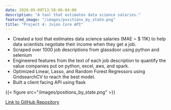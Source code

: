 ```yaml
---
date: 2020-05-09T13:58:08-04:00
description: "A tool that estimates data science salaries."
featured_image: "/images/positions_by_state.png"
title: "Project 4: Jvion Core API"
---
```


* Created a tool that estimates data science salaries (MAE ~ $ 11K) to help data scientists negotiate their income when they get a job.
* Scraped over 1000 job descriptions from glassdoor using python and selenium
* Engineered features from the text of each job description to quantify the value companies put on python, excel, aws, and spark.
* Optimized Linear, Lasso, and Random Forest Regressors using GridsearchCV to reach the best model.
* Built a client facing API using flask

{{< figure src="/images/positions_by_state.png" >}}

[Link to GitHub Repository](https://github.com/PlayingNumbers/ds_salary_proj)
